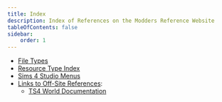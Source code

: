 ```yaml
---
title: Index
description: Index of References on the Modders Reference Website
tableOfContents: false
sidebar:
    order: 1
---
```


* [File Types](../reference/file-types/)
* [Resource Type Index](../reference/resource-types/)
* [Sims 4 Studio Menus](../reference/s4s-top-menus/)
* [Links to Off-Site References](../reference/links-offsite-reference/):
    * [TS4 World Documentation](../reference/links-offsite-reference/#ts4-world-documentation-by-kallixer-and-nerdydoll)
